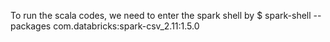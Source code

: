 To run the scala codes, we need to enter the spark shell by 
		$ spark-shell --packages com.databricks:spark-csv_2.11:1.5.0

